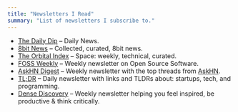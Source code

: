 ```yaml
---
title: "Newsletters I Read"
summary: "List of newsletters I subscribe to."
---
```


- [The Daily Dip](https://www.thedailydip.co/) – Daily News.
- [8bit News](https://8bitnews.io/) – Collected, curated, 8bit news.
- [The Orbital Index](https://orbitalindex.com/) – Space: weekly, technical, curated.
- [FOSS Weekly](https://fossweekly.beehiiv.com/) – Weekly newsletter on Open Source Software.
- [AskHN Digest](https://askhndigest.com/) – Weekly newsletter with the top threads from [AskHN](https://news.ycombinator.com/ask).
- [TL;DR](https://tldr.tech/) – Daily newsletter with links and TLDRs about: startups, tech, and programming.
- [Dense Discovery](https://www.densediscovery.com/) – Weekly newsletter helping you feel inspired, be productive & think critically.
